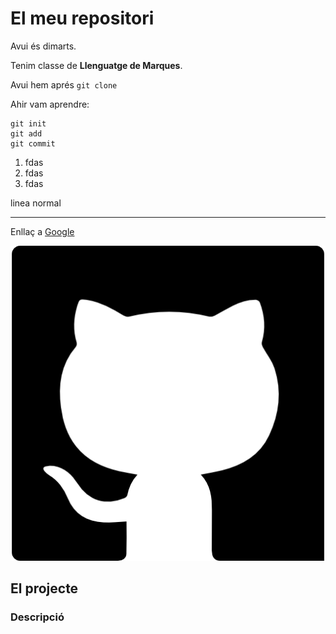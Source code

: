 # El meu repositori
Avui és dimarts.

Tenim classe de **Llenguatge de Marques**. 

Avui hem aprés `git clone`

Ahir vam aprendre:
```
git init
git add
git commit
```

1. fdas
2. fdas
3. fdas

linea normal

-----------

Enllaç a [Google](http://www.google.com)

![Imatge de Github](./logo.png)

## El projecte

### Descripció